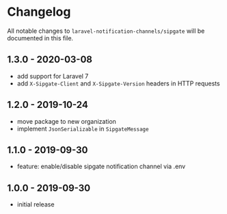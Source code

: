 # Changelog

All notable changes to `laravel-notification-channels/sipgate` will be documented in this file.

## 1.3.0 - 2020-03-08

- add support for Laravel 7
- add `X-Sipgate-Client` and `X-Sipgate-Version` headers in HTTP requests 

## 1.2.0 - 2019-10-24

- move package to new organization
- implement `JsonSerializable` in `SipgateMessage`

## 1.1.0 - 2019-09-30

- feature: enable/disable sipgate notification channel via .env

## 1.0.0 - 2019-09-30

- initial release
